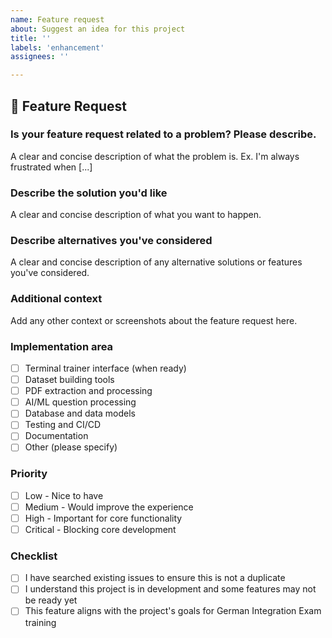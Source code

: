 ```yaml
---
name: Feature request
about: Suggest an idea for this project
title: ''
labels: 'enhancement'
assignees: ''

---
```


## 🚀 Feature Request

### **Is your feature request related to a problem? Please describe.**
A clear and concise description of what the problem is. Ex. I'm always frustrated when [...]

### **Describe the solution you'd like**
A clear and concise description of what you want to happen.

### **Describe alternatives you've considered**
A clear and concise description of any alternative solutions or features you've considered.

### **Additional context**
Add any other context or screenshots about the feature request here.

### **Implementation area**
- [ ] Terminal trainer interface (when ready)
- [ ] Dataset building tools
- [ ] PDF extraction and processing
- [ ] AI/ML question processing
- [ ] Database and data models
- [ ] Testing and CI/CD
- [ ] Documentation
- [ ] Other (please specify)

### **Priority**
- [ ] Low - Nice to have
- [ ] Medium - Would improve the experience
- [ ] High - Important for core functionality
- [ ] Critical - Blocking core development

### **Checklist**
- [ ] I have searched existing issues to ensure this is not a duplicate
- [ ] I understand this project is in development and some features may not be ready yet
- [ ] This feature aligns with the project's goals for German Integration Exam training